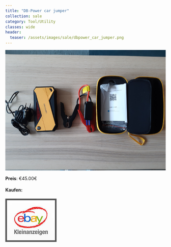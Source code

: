 ```yaml
---
title: "DB-Power car jumper"
collection: sale
category: Tool/Utility
classes: wide
header: 
  teaser: /assets/images/sale/dbpower_car_jumper.png
---
```




<a href="">
  <img src="/assets/images/sale/dbpower_car_jumper.png" alt="DB-Power car jumper">
</a>

**Preis**: €45.00€


#### Kaufen:
<a href="">
  <img src="/assets/images/ebay.png" alt="Ebay Kleinanzeigen" style="border: 5px solid #555">
</a>

